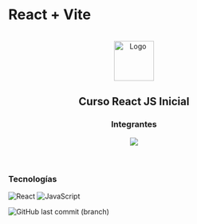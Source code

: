 # React + Vite

<!-- PROJECT LOGO -->
<br />
<div align="center">
  <img src="https://upload.wikimedia.org/wikipedia/commons/a/a7/React-icon.svg" alt="Logo" width="80" height="80">

  <h2 align="center">Curso React JS Inicial</h2>
 

</div>

<div align="center">
<h3 style="border-bottom: 0;">Integrantes</h3>
<a href="https://github.com/Malen28lopez/integradorReact/graphs/contributors">
  <img src="https://contrib.rocks/image?repo=Malen28lopez/integradorReact" />
</a>
</div>
<br><br>

### Tecnologías

  ![React](https://img.shields.io/badge/React-61DAFB?style=for-the-badge&logo=react&logoColor=white)
  ![JavaScript](https://img.shields.io/badge/JavaScript-F7DF1E?style=for-the-badge&logo=javascript&logoColor=black)

  ![GitHub last commit (branch)](https://img.shields.io/github/last-commit/Malen28lopez/integradorReact/main)
